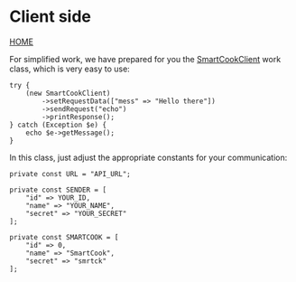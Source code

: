 # Client side

[HOME](README.md)

For simplified work, we have prepared for you the [SmartCookClient](../../app/client/SmartCookClient.php) work class, which is very easy to use:

```
try {
    (new SmartCookClient)
        ->setRequestData(["mess" => "Hello there"])
        ->sendRequest("echo")
        ->printResponse();
} catch (Exception $e) {
    echo $e->getMessage();
}
```

In this class, just adjust the appropriate constants for your communication:

```
private const URL = "API_URL";

private const SENDER = [
    "id" => YOUR_ID,
    "name" => "YOUR_NAME",
    "secret" => "YOUR_SECRET"
];

private const SMARTCOOK = [
    "id" => 0,
    "name" => "SmartCook",
    "secret" => "smrtck"
];
```
